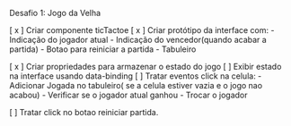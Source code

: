 Desafio 1: Jogo da Velha


[ x ] Criar componente ticTactoe
[ x ] Criar protótipo da interface com:
    - Indicação do jogador atual
    - Indicação do vencedor(quando acabar a partida)
    - Botao para reiniciar a partida
    - Tabuleiro

[ x ] Criar propriedades para armazenar o estado do jogo
[ ] Exibir estado na interface usando data-binding
[ ] Tratar eventos click na celula:
    - Adicionar Jogada no tabuleiro( se a celula estiver vazia e o jogo nao acabou)
    - Verificar se o jogador atual ganhou
    - Trocar o jogador

[ ] Tratar click no botao reiniciar partida.